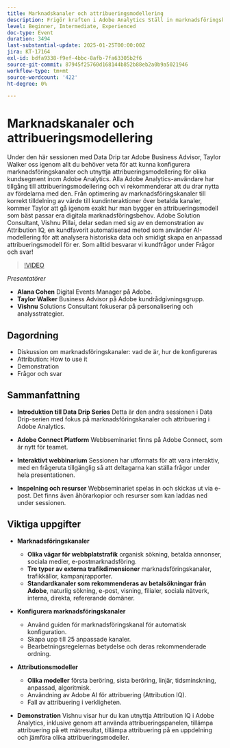 ```yaml
---
title: Marknadskanaler och attribueringsmodellering
description: Frigör kraften i Adobe Analytics Ställ in marknadsföringskanaler och utnyttja attribueringsmodellering med Expert Guidelines
level: Beginner, Intermediate, Experienced
doc-type: Event
duration: 3494
last-substantial-update: 2025-01-25T00:00:00Z
jira: KT-17164
exl-id: bdfa9338-f9ef-4bbc-8afb-7fa63305b2f6
source-git-commit: 87945f25760d168144b852b88eb2a0b9a5021946
workflow-type: tm+mt
source-wordcount: '422'
ht-degree: 0%

---
```


# Marknadskanaler och attribueringsmodellering

Under den här sessionen med Data Drip tar Adobe Business Advisor, Taylor Walker oss igenom allt du behöver veta för att kunna konfigurera marknadsföringskanaler och utnyttja attribueringsmodellering för olika kundsegment inom Adobe Analytics. Alla Adobe Analytics-användare har tillgång till attribueringsmodellering och vi rekommenderar att du drar nytta av fördelarna med den. Från optimering av marknadsföringskanaler till korrekt tilldelning av värde till kundinteraktioner över betalda kanaler, kommer Taylor att gå igenom exakt hur man bygger en attribueringsmodell som bäst passar era digitala marknadsföringsbehov. Adobe Solution Consultant, Vishnu Pillai, delar sedan med sig av en demonstration av Attribution IQ, en kundfavorit automatiserad metod som använder AI-modellering för att analysera historiska data och smidigt skapa en anpassad attribueringsmodell för er. Som alltid besvarar vi kundfrågor under Frågor och svar!

>[!VIDEO](https://video.tv.adobe.com/v/3443020/?learn=on&enablevpops)

*Presentatörer*

* **Alana Cohen** Digital Events Manager på Adobe.
* **Taylor Walker** Business Advisor på Adobe kundrådgivningsgrupp.
* **Vishnu** Solutions Consultant fokuserar på personalisering och analysstrategier.

## Dagordning

* Diskussion om marknadsföringskanaler: vad de är, hur de konfigureras
* Attribution: How to use it
* Demonstration
* Frågor och svar

## Sammanfattning

* **Introduktion till Data Drip Series** Detta är den andra sessionen i Data Drip-serien med fokus på marknadsföringskanaler och attribuering i Adobe Analytics.

* **Adobe Connect Platform** Webbseminariet finns på Adobe Connect, som är nytt för teamet.

* **Interaktivt webbinarium** Sessionen har utformats för att vara interaktiv, med en frågeruta tillgänglig så att deltagarna kan ställa frågor under hela presentationen.

* **Inspelning och resurser** Webbseminariet spelas in och skickas ut via e-post. Det finns även åhörarkopior och resurser som kan laddas ned under sessionen.

## Viktiga uppgifter

* **Marknadsföringskanaler**

   * **Olika vägar för webbplatstrafik** organisk sökning, betalda annonser, sociala medier, e-postmarknadsföring.
   * **Tre typer av externa trafikdimensioner** marknadsföringskanaler, trafikkällor, kampanjrapporter.
   * **Standardkanaler som rekommenderas av betalsökningar från Adobe**, naturlig sökning, e-post, visning, filialer, sociala nätverk, interna, direkta, refererande domäner.

* **Konfigurera marknadsföringskanaler**

   * Använd guiden för marknadsföringskanal för automatisk konfiguration.
   * Skapa upp till 25 anpassade kanaler.
   * Bearbetningsregelernas betydelse och deras rekommenderade ordning.

* **Attributionsmodeller**

   * **Olika modeller** första beröring, sista beröring, linjär, tidsminskning, anpassad, algoritmisk.
   * Användning av Adobe AI för attribuering (Attribution IQ).
   * Fall av attribuering i verkligheten.

* **Demonstration** Vishnu visar hur du kan utnyttja Attribution IQ i Adobe Analytics, inklusive genom att använda attribueringspanelen, tillämpa attribuering på ett mätresultat, tillämpa attribuering på en uppdelning och jämföra olika attribueringsmodeller.
